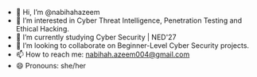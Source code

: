 - 👋 Hi, I’m @nabihahazeem
- 👀 I’m interested in Cyber Threat Intelligence, Penetration Testing and Ethical Hacking.
- 🌱 I’m currently studying Cyber Security | NED'27
- 💞️ I’m looking to collaborate on Beginner-Level Cyber Security projects.
- 📫 How to reach me: nabihah.azeem004@gmail.com
- 😄 Pronouns: she/her

<!---
nabihahazeem/nabihahazeem is a ✨ special ✨ repository because its `README.md` (this file) appears on your GitHub profile.
You can click the Preview link to take a look at your changes.
--->

